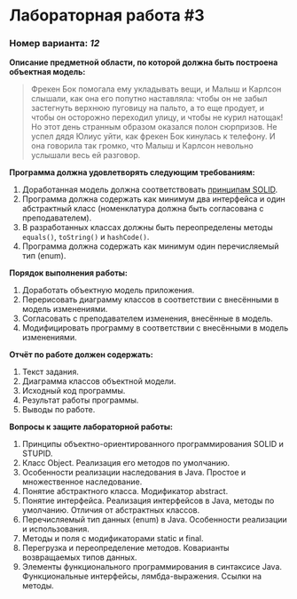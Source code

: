 # Лабораторная работа #3
### Номер варианта: _12_
**Описание предметной области, по которой должна быть построена объектная модель:**
> Фрекен Бок помогала ему укладывать вещи, и Малыш и Карлсон слышали, как она его попутно наставляла: чтобы он не забыл застегнуть верхнюю пуговицу на пальто, а то еще продует, и чтобы он осторожно переходил улицу, и чтобы не курил натощак! Но этот день странным образом оказался полон сюрпризов. Не успел дядя Юлиус уйти, как фрекен Бок кинулась к телефону. И она говорила так громко, что Малыш и Карлсон невольно услышали весь ей разговор.

**Программа должна удовлетворять следующим требованиям:**
1. Доработанная модель должна соответствовать [принципам SOLID](https://en.wikipedia.org/wiki/SOLID).
2. Программа должна содержать как минимум два интерфейса и один абстрактный класс (номенклатура должна быть согласована с преподавателем).
3. В разработанных классах должны быть переопределены методы `equals()`, `toString()` и `hashCode()`.
4. Программа должна содержать как минимум один перечисляемый тип (enum).

**Порядок выполнения работы:**
1. Доработать объектную модель приложения.
2. Перерисовать диаграмму классов в соответствии с внесёнными в модель изменениями.
3. Согласовать с преподавателем изменения, внесённые в модель.
4. Модифицировать программу в соответствии с внесёнными в модель изменениями.

**Отчёт по работе должен содержать:**
1. Текст задания.
2. Диаграмма классов объектной модели.
3. Исходный код программы.
4. Результат работы программы.
5. Выводы по работе.

**Вопросы к защите лабораторной работы:**
1. Принципы объектно-ориентированного программирования SOLID и STUPID.
2. Класс Object. Реализация его методов по умолчанию.
3. Особенности реализации наследования в Java. Простое и множественное наследование.
4. Понятие абстрактного класса. Модификатор abstract.
5. Понятие интерфейса. Реализация интерфейсов в Java, методы по умолчанию. Отличия от абстрактных классов.
6. Перечисляемый тип данных (enum) в Java. Особенности реализации и использования.
7. Методы и поля с модификаторами static и final.
8. Перегрузка и переопределение методов. Коварианты возвращаемых типов данных.
9. Элементы функционального программирования в синтаксисе Java. Функциональные интерфейсы, лямбда-выражения. Ссылки на методы.